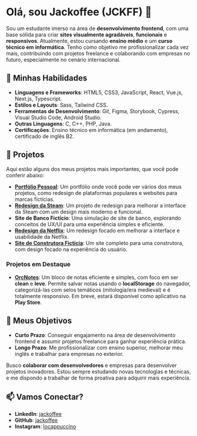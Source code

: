 # Olá, sou Jackoffee (JCKFF) 👋

Sou um estudante imerso na área de **desenvolvimento frontend**, com uma base sólida para criar **sites visualmente agradáveis**, **funcionais** e **responsivos**. Atualmente, estou cursando **ensino médio** e um **curso técnico em informática**. Tenho como objetivo me profissionalizar cada vez mais, contribuindo com projetos freelance e colaborando com empresas no futuro, especialmente no cenário internacional.

## 🚀 Minhas Habilidades

- **Linguagens e Frameworks**: HTML5, CSS3, JavaScript, React, Vue.js, Next.js, Typescript.
- **Estilos e Layouts**: Sass, Tailwind CSS.
- **Ferramentas de Desenvolvimento**: Git, Figma, Storybook, Cypress, Visual Studio Code, Android Studio.
- **Outras Linguagens**: C, C++, PHP, Java.
- **Certificações**: Ensino técnico em informática (em andamento), certificado de inglês B2.

## 🌟 Projetos

Aqui estão alguns dos meus projetos mais importantes, que você pode conferir abaixo:

- **[Portfólio Pessoal](https://jackoffee.github.io/portfolio)**: Um portfólio onde você pode ver vários dos meus projetos, como redesign de plataformas populares e websites para marcas fictícias.
- **[Redesign da Steam](https://jackoffee.github.io/steam)**: Um projeto de redesign para melhorar a interface da Steam com um design mais moderno e funcional.
- **Site de Banco Fictício**: Uma simulação de site de banco, explorando conceitos de UX/UI para uma experiência simples e eficiente.
- **[Redesign da Netflix](https://jackoffee.github.io/netflix)**: Um redesign focado em melhorar a interface e usabilidade da Netflix.
- **[Site de Construtora Fictícia](https://jackoffee.github.io/yconstrutora)**: Um site completo para uma construtora, com design focado na experiência do usuário.

### Projetos em Destaque

- **[OrcNotes](https://jackoffee.github.io/orcnotes)**: Um bloco de notas eficiente e simples, com foco em ser **clean** e **leve**. Permite salvar notas usando o **localStorage** do navegador, categorizá-las com selos temáticos (mitologia/era medieval) e é totalmente responsivo. Em breve, estará disponível como aplicativo na **Play Store**.

## 🎯 Meus Objetivos

- **Curto Prazo**: Conseguir engajamento na área de desenvolvimento frontend e assumir projetos freelance para ganhar experiência prática.
- **Longo Prazo**: Me profissionalizar com ensino superior, melhorar meu inglês e trabalhar para empresas no exterior.

Busco **colaborar com desenvolvedores** e empresas para desenvolver projetos inovadores. Estou sempre estudando novas tecnologias e técnicas, e me dispondo a trabalhar de forma proativa para adquirir mais experiência.

## 📫 Vamos Conectar?

- **LinkedIn**: [jackoffee](https://linkedin.com/in/jackoffee)
- **GitHub**: [jackoffee](https://github.com/jackoffee)
- **Instagram**: [locappuccino](https://instagram.com/locappuccino)
